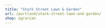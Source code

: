 ```yaml
---
title: "Stark Street Lawn & Garden"
url: /portland/stark-street-lawn-and-garden/
shop: agrarian
---
```


